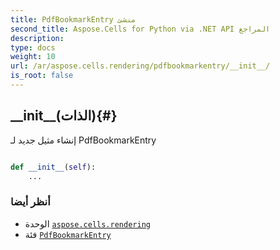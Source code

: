 ```yaml
---
title: PdfBookmarkEntry منشئ
second_title: Aspose.Cells for Python via .NET API المراجع
description:
type: docs
weight: 10
url: /ar/aspose.cells.rendering/pdfbookmarkentry/__init__/
is_root: false
---
```

##  \_\_init\_\_(الذات){#}
إنشاء مثيل جديد لـ PdfBookmarkEntry



```python

def __init__(self):
    ...
```





###  أنظر أيضا
* الوحدة [`aspose.cells.rendering`](../../)
* فئة [`PdfBookmarkEntry`](/cells/python-net/ar/aspose.cells.rendering/pdfbookmarkentry)
